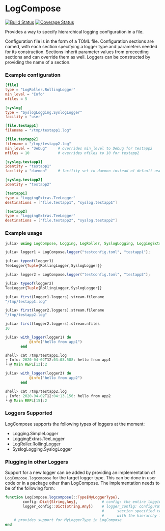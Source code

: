 # LogCompose

[![Build Status](https://travis-ci.org/tanmaykm/LogCompose.jl.png)](https://travis-ci.org/tanmaykm/LogCompose.jl) 
[![Coverage Status](https://coveralls.io/repos/github/tanmaykm/LogCompose.jl/badge.svg?branch=master)](https://coveralls.io/github/tanmaykm/LogCompose.jl?branch=master)

Provides a way to specify hierarchical logging configuration in a file.

Configuration file is in the form of a TOML file. Configuration sections are named,
with each section specifying a logger type and parameters needed for its construction.
Sections inherit parameter values from preceeding sectiona and can override them as well.
Loggers can be constructed by providing the name of a section.

### Example configuration

```toml
[file]
type = "LogRoller.RollingLogger"
min_level = "Info"
nfiles = 5

[syslog]
type = "SyslogLogging.SyslogLogger"
facility = "user"

[file.testapp1]
filename = "/tmp/testapp1.log"

[file.testapp2]
filename = "/tmp/testapp2.log"
min_level = "Debug"     # overrides min_level to Debug for testapp2
nfiles = 10             # overrides nfiles to 10 for testapp2

[syslog.testapp1]
identity = "testapp1"
facility = "daemon"     # facility set to daemon instead of default user

[syslog.testapp2]
identity = "testapp2"

[testapp1]
type = "LoggingExtras.TeeLogger"
destinations = ["file.testapp1", "syslog.testapp1"]

[testapp2]
type = "LoggingExtras.TeeLogger"
destinations = ["file.testapp2", "syslog.testapp2"]
```

### Example usage

```julia
julia> using LogCompose, Logging, LogRoller, SyslogLogging, LoggingExtras

julia> logger1 = LogCompose.logger("testconfig.toml", "testapp1");

julia> typeof(logger1)
TeeLogger{Tuple{RollingLogger,SyslogLogger}}

julia> logger2 = LogCompose.logger("testconfig.toml", "testapp2");

julia> typeof(logger2)
TeeLogger{Tuple{RollingLogger,SyslogLogger}}

julia> first(logger1.loggers).stream.filename
"/tmp/testapp1.log"

julia> first(logger2.loggers).stream.filename
"/tmp/testapp2.log"

julia> first(logger2.loggers).stream.nfiles
10

julia> with_logger(logger1) do
           @info("hello from app1")
       end

shell> cat /tmp/testapp1.log
┌ Info: 2020-04-02T12:03:03.588: hello from app1
└ @ Main REPL[13]:2

julia> with_logger(logger2) do
           @info("hello from app2")
       end

shell> cat /tmp/testapp2.log
┌ Info: 2020-04-02T12:04:13.156: hello from app2
└ @ Main REPL[15]:2

```

### Loggers Supported

LogCompose supports the following types of loggers at the moment:

- Logging.SimpleLogger
- LoggingExtras.TeeLogger
- LogRoller.RollingLogger
- SyslogLogging.SyslogLogger

### Plugging in other Loggers

Support for a new logger can be added by providing an implementation of `LogCompose.logcompose` for the target logger type.
This can be done in user code or in a package other than LogCompose. The implementation needs to be of the following form:

```julia
function LogCompose.logcompose(::Type{MyLoggerType},
        config::Dict{String,Any},           # config: the entire logging configuration file
        logger_config::Dict{String,Any})    # logger_config: configuration relevant for the
                                            #      section specified to `LogCompose.logger`
                                            #      with the hierarchy flattened out
    # provides support for MyLoggerType in LogCompose
end
```

